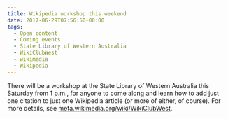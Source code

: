 ```yaml
---
title: Wikipedia workshop this weekend
date: 2017-06-29T07:56:50+08:00
tags:
  - Open content
  - Coming events
  - State Library of Western Australia
  - WikiClubWest
  - wikimedia
  - Wikipedia
---
```

There will be a workshop at the State Library of Western Australia this Saturday from 1&nbsp;p.m.,
for anyone to come along and learn how to add just one citation to just one Wikipedia article (or more of either, of course).
For more details, see [meta.wikimedia.org/wiki/WikiClubWest](https://meta.wikimedia.org/wiki/WikiClubWest).
